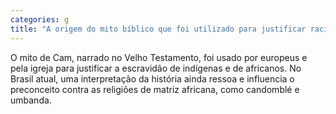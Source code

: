 ```yaml
---
categories: g
title: "A origem do mito bíblico que foi utilizado para justificar racismo"
---
```

O mito de Cam, narrado no Velho Testamento, foi usado por europeus e pela igreja para justificar a escravidão de indígenas e de africanos. No Brasil atual, uma interpretação da história ainda ressoa e influencia o preconceito contra as religiões de matriz africana, como candomblé e umbanda.